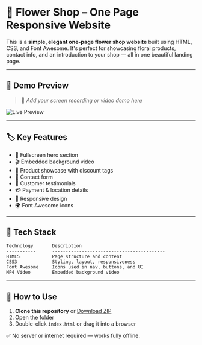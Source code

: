 # 🌸 Flower Shop – One Page Responsive Website

This is a **simple, elegant one-page flower shop website** built using HTML, CSS, and Font Awesome. It's perfect for showcasing floral products, contact info, and an introduction to your shop — all in one beautiful landing page.

---

## 📸 Demo Preview

> 🎥 *Add your screen recording or video demo here*

![Live Preview](images/Flower-Shop.gif)

---

## 🏷️ Key Features

- 🌼 Fullscreen hero section  
- 🎬 Embedded background video  
- 💐 Product showcase with discount tags  
- 💌 Contact form  
- 👥 Customer testimonials  
- 💳 Payment & location details  
- 🔧 Responsive design  
- 🌍 Font Awesome icons  

---

## 🧰 Tech Stack

```
Technology       Description
-----------      ------------------------------------------
HTML5            Page structure and content
CSS3             Styling, layout, responsiveness
Font Awesome     Icons used in nav, buttons, and UI
MP4 Video        Embedded background video
```

---

## 🚀 How to Use

1. **Clone this repository** or [Download ZIP](https://github.com/your-username/flower-shop/archive/main.zip)
2. Open the folder
3. Double-click `index.html` or drag it into a browser

✅ No server or internet required — works fully offline.
